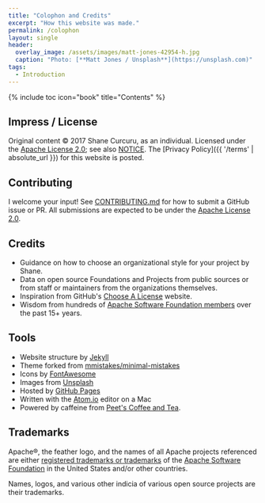 ```yaml
---
title: "Colophon and Credits"
excerpt: "How this website was made."
permalink: /colophon
layout: single
header:
  overlay_image: /assets/images/matt-jones-42954-h.jpg
  caption: "Photo: [**Matt Jones / Unsplash**](https://unsplash.com)"
tags:
  - Introduction
---
```


{% include toc icon="book" title="Contents" %}

## Impress / License

Original content &copy; 2017 Shane Curcuru, as an individual.  Licensed under the [Apache License 2.0](LICENSE); see also [NOTICE](NOTICE).  The [Privacy Policy]({{ '/terms' | absolute_url }}) for this website is posted.

## Contributing

I welcome your input!  See [CONTRIBUTING.md](CONTRIBUTING.md) for how to submit a GitHub issue or PR.  All submissions are expected to be under the [Apache License 2.0](http://www.apache.org/licenses/LICENSE-2.0.html).

## Credits

- Guidance on how to choose an organizational style for your project by Shane.
- Data on open source Foundations and Projects from public sources or from staff or maintainers from the organizations themselves.
- Inspiration from GitHub's [Choose A License](https://choosealicense.com/) website.
- Wisdom from hundreds of [Apache Software Foundation members](https://www.apache.org/foundation/members) over the past 15+ years.

## Tools

- Website structure by [Jekyll](https://jekyllrb.com/)
- Theme forked from [mmistakes/minimal-mistakes](https://github.com/mmistakes/minimal-mistakes)
- Icons by [FontAwesome](http://fontawesome.io/)
- Images from [Unsplash](https://unsplash.com/)
- Hosted by [GitHub Pages](https://pages.github.com/)
- Written with the [Atom.io](https://atom.io/) editor on a Mac
- Powered by caffeine from [Peet's Coffee and Tea](http://www.peets.com/).

## Trademarks

Apache®, the feather logo, and the names of all Apache projects referenced are either [registered trademarks or trademarks](https://www.apache.org/foundation/marks/) of the [Apache Software Foundation](http://www.apache.org/) in the United States and/or other countries.  

Names, logos, and various other indicia of various open source projects are their trademarks.